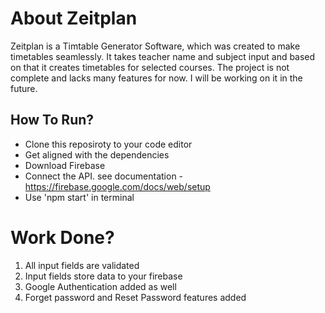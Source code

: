 # About Zeitplan

Zeitplan is a Timtable Generator Software, which was created to make timetables seamlessly. It takes teacher name and subject input and based on that it creates timetables for selected courses. The project is not complete and lacks many features for now. I will be working on it in the future.

## How To Run?

- Clone this reposiroty to your code editor
- Get aligned with the dependencies
- Download Firebase
- Connect the API. see documentation - https://firebase.google.com/docs/web/setup
- Use 'npm start' in terminal

# Work Done?
1. All input fields are validated 
2. Input fields store data to your firebase
3. Google Authentication added as well
4. Forget password and Reset Password features added
